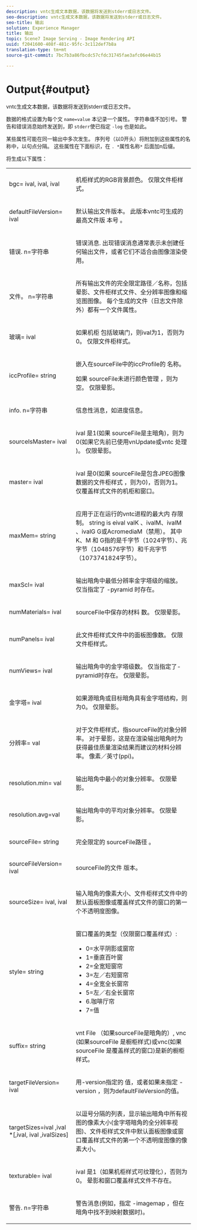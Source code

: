 ```yaml
---
description: vntc生成文本数据，该数据将发送到stderr或日志文件。
seo-description: vntc生成文本数据，该数据将发送到stderr或日志文件。
seo-title: 输出
solution: Experience Manager
title: 输出
topic: Scene7 Image Serving - Image Rendering API
uuid: f2041600-408f-481c-95fc-3c112def7b8a
translation-type: tm+mt
source-git-commit: 7bc7b3a86fbcdc57cfdc31745fae3afc06e44b15

---
```



# Output{#output}

vntc生成文本数据，该数据将发送到stderr或日志文件。

数据的格式设置为每个文 `name=value` 本记录一个属性。 字符串值不加引号。 警告和错误消息始终发送到，即 `stderr`使已指定 `-log` 也是如此。

某些属性可能在同一输出中多次发生。 序列号（以0开头）将附加到这些属性的名称中，以句点分隔。 这些属性在下面标识，在 `. *`属性名称`*` 后面加n后缀。

将生成以下属性：

<table id="simpletable_32AAA1A2DDB04BC6B86885E6223BF609"> 
 <tr class="strow"> 
  <td class="stentry"> <p><span class="codeph">bgc=<span class="varname"> ival</span>,<span class="varname"> ival</span>,<span class="varname"> ival</span></span> </p> </td> 
  <td class="stentry"> <p>机柜样式的RGB背景颜色。 仅限文件柜样式。 </p></td> 
 </tr> 
 <tr class="strow"> 
  <td class="stentry"> <p><span class="codeph">defaultFileVersion=<span class="varname"> ival</span></span> </p></td> 
  <td class="stentry"> <p>默认输出文件版本。 此版本vntc可生成的最高文件版 <span class="filepath"> 本号</span> 。 </p></td> 
 </tr> 
 <tr class="strow"> 
  <td class="stentry"> <p><span class="codeph">错误.<span class="varname"> n</span>=字符串<span class="varname"></span></span> </p></td> 
  <td class="stentry"> <p>错误消息. 出现错误消息通常表示未创建任何输出文件，或者它们不适合由图像渲染使用。 </p></td> 
 </tr> 
 <tr class="strow"> 
  <td class="stentry"> <p><span class="codeph">文件。<span class="varname"> n</span>=字符串<span class="varname"></span></span> </p></td> 
  <td class="stentry"> <p>所有输出文件的完全限定路径／名称，包括晕影、文件柜样式文件、全分辨率图像和缩览图图像。 每个生成的文件（日志文件除外）都有一个文件属性。 </p></td> 
 </tr> 
 <tr class="strow"> 
  <td class="stentry"> <p><span class="codeph">玻璃=<span class="varname"> ival</span></span> </p></td> 
  <td class="stentry"> <p><span class="varname"> 如果机柜</span> 包括玻璃门，则ival为1，否则为0。 仅限文件柜样式。 </p></td> 
 </tr> 
 <tr class="strow"> 
  <td class="stentry"> <p><span class="codeph">iccProfile=<span class="varname"> string</span></span> </p></td> 
  <td class="stentry"> <p>嵌入在sourceFile中的iccProfile的 <span class="varname"> 名称</span>。 </p> <p>如果 <span class="varname"> sourceFile未进行颜色管理</span> ，则为空。 仅限晕影。 </p></td> 
 </tr> 
 <tr class="strow"> 
  <td class="stentry"> <p><span class="codeph">info.<span class="varname"> n</span>=字符串<span class="varname"></span></span> </p></td> 
  <td class="stentry"> <p>信息性消息，如进度信息。 </p></td> 
 </tr> 
 <tr class="strow"> 
  <td class="stentry"> <p><span class="codeph">sourceIsMaster=<span class="varname"> ival</span></span> </p></td> 
  <td class="stentry"> <p><span class="varname"> ival</span> 是1(如果 <span class="varname"> sourceFile是主暗角)，则为0(如果它先前已使用vnUpdate或vntc</span> 处理 <span class="filepath"> )</span><span class="filepath"></span>。 仅限晕影。 </p></td> 
 </tr> 
 <tr class="strow"> 
  <td class="stentry"> <p><span class="codeph">master=<span class="varname"> ival</span></span> </p></td> 
  <td class="stentry"> <p><span class="varname"> ival</span> 是0(如果 <span class="varname"> sourceFile是包含JPEG图像数据的文件柜样式</span> ，则为0)，否则为1。 仅覆盖样式文件的机柜和窗口。 </p></td> 
 </tr> 
 <tr class="strow"> 
  <td class="stentry"> <p><span class="codeph">maxMem=<span class="varname"> string</span></span> </p></td> 
  <td class="stentry"> <p>应用于正在运行的vntc进程的最大内 <span class="filepath"> 存限</span> 制。 <span class="varname"> string</span> is eival <span class="varname"></span>valK <span class="varname"> 、ivalM</span>、ivalM <span class="varname"></span><span class="varname"></span><span class="codeph"></span> 、ivalG G或AcromediaM（禁用）。 其中 <span class="varname"> K</span>、M <span class="varname"> 和</span><span class="varname"></span> G指的是千字节（1024字节）、兆字节（1048576字节）和千兆字节（1073741824字节）。 </p></td> 
 </tr> 
 <tr class="strow"> 
  <td class="stentry"> <p><span class="codeph">maxScl=<span class="varname"> ival</span></span> </p></td> 
  <td class="stentry"> <p>输出暗角中最低分辨率金字塔级的缩放。 仅当指定了 <span class="codeph"> -pyramid</span> 时存在。 </p></td> 
 </tr> 
 <tr class="strow"> 
  <td class="stentry"> <p><span class="codeph">numMaterials=<span class="varname"> ival</span></span> </p></td> 
  <td class="stentry"> <p>sourceFile中保存的材料 <span class="varname"> 数</span>。 仅限晕影。 </p></td> 
 </tr> 
 <tr class="strow"> 
  <td class="stentry"> <p><span class="codeph">numPanels=<span class="codeph"> ival</span></span> </p></td> 
  <td class="stentry"> <p>此文件柜样式文件中的面板图像数。 仅限文件柜样式。 </p></td> 
 </tr> 
 <tr class="strow"> 
  <td class="stentry"> <p><span class="codeph">numViews=<span class="codeph"> ival</span></span> </p></td> 
  <td class="stentry"> <p>输出暗角中的金字塔级数。 仅当指定了-pyramid时存在。 仅限晕影。 </p></td> 
 </tr> 
 <tr class="strow"> 
  <td class="stentry"> <p><span class="codeph">金字塔=<span class="varname"> ival</span></span> </p></td> 
  <td class="stentry"> <p>如果源暗角或目标暗角具有金字塔结构，则为0。 仅限晕影。 </p></td> 
 </tr> 
 <tr class="strow"> 
  <td class="stentry"> <p><span class="codeph">分辨率=<span class="varname"> val</span></span> </p></td> 
  <td class="stentry"> <p>对于文件柜样式，指sourceFile的对象分辨<span class="varname"> 率</span>。 对于晕影，这是在渲染输出暗角时为获得最佳质量渲染结果而建议的材料分辨率。 像素／英寸(ppi)。 </p></td> 
 </tr> 
 <tr class="strow"> 
  <td class="stentry"> <p><span class="codeph">resolution.min=<span class="varname"> val</span></span> </p></td> 
  <td class="stentry"> <p>输出暗角中最小的对象分辨率。 仅限晕影。 </p></td> 
 </tr> 
 <tr class="strow"> 
  <td class="stentry"> <p><span class="codeph">resolution.avg=val<span class="varname"></span></span> </p></td> 
  <td class="stentry"> <p>输出暗角中的平均对象分辨率。 仅限晕影。 </p></td> 
 </tr> 
 <tr class="strow"> 
  <td class="stentry"> <p><span class="codeph">sourceFile=<span class="varname"> string</span></span> </p></td> 
  <td class="stentry"> <p>完全限定的 <span class="varname"> sourceFile路径</span> 。 </p></td> 
 </tr> 
 <tr class="strow"> 
  <td class="stentry"> <p><span class="codeph">sourceFileVersion=<span class="varname"> ival</span></span> </p></td> 
  <td class="stentry"> <p>sourceFile的文件 <span class="varname"> 版本</span>。 </p></td> 
 </tr> 
 <tr class="strow"> 
  <td class="stentry"> <p><span class="codeph">sourceSize=<span class="varname"> ival</span>,<span class="varname"> ival</span></span> </p></td> 
  <td class="stentry"> <p>输入暗角的像素大小、文件柜样式文件中的默认面板图像或覆盖样式文件的窗口的第一个不透明度图像。 </p></td> 
 </tr> 
 <tr class="strow"> 
  <td class="stentry"> <p><span class="codeph">style=<span class="varname"> string</span></span> </p></td> 
  <td class="stentry"> <p>窗口覆盖的类型（仅限窗口覆盖样式）: </p> <p> 
    <ul id="ul_51AECE556B8B40109FFAD2B315D0695C"> 
     <li id="li_3D3B9211C7AF4810883AE815BEBD4228">0=水平阴影或窗帘 </li> 
     <li id="li_DE88052467D64ECDAEB29264FC3904E4">1=垂直百叶窗 </li> 
     <li id="li_6F976CABF7244B20A471391A685ED05F"> 2=全宽短窗帘 </li> 
     <li id="li_E8D2B0B9189F4BDBB70E145E9196C1CD">3=左／右短窗帘 </li> 
     <li id="li_026F043A50D34C8AB850D9832F375DB7"> 4=全宽全长窗帘 </li> 
     <li id="li_283A2E5BFF75461B8F697FFF0796361F"> 5=左／右全长窗帘 </li> 
     <li id="li_E175BA9EAE1F46B89109F4892FF54656"> 6.咖啡厅帘 </li> 
     <li id="li_79D2F7F68C4746F3B6742EFECD01BDD9"> 7=值 </li> 
    </ul> </p> </td> 
 </tr> 
 <tr class="strow"> 
  <td class="stentry"> <p><span class="codeph">suffix=<span class="varname"> string</span></span> </p></td> 
  <td class="stentry"> <p><span class="codeph"> vnt</span> File <span class="varname"> （如果sourceFile是暗角的）,</span> vnc <span class="codeph"> (如果sourceFile</span> 是橱柜样式)或vnc(如果sourceFile <span class="varname"></span><span class="codeph"></span><span class="varname"></span> 是覆盖样式的窗口)是新的橱柜样式。 </p></td> 
 </tr> 
 <tr class="strow"> 
  <td class="stentry"> <p><span class="codeph">targetFileVersion=<span class="varname"> ival</span></span> </p></td> 
  <td class="stentry"> <p>用-version指定的 <span class="codeph"> 值</span>，或者如果未指定<span class="codeph"> -version</span><span class="codeph"></span> ，则为defaultFileVersion的值。 </p></td> 
 </tr> 
 <tr class="strow"> 
  <td class="stentry"> <p><span class="codeph">targetSizes=ival<span class="varname"> ,</span>ival<span class="varname"> *[,ival</span>, ival<span class="varname"> ,</span><span class="varname"></span>ivalSizes]</span> </p></td> 
  <td class="stentry"> <p>以逗号分隔的列表，显示输出暗角中所有视图的像素大小(金字塔暗角的全分辨率视图)、文件柜样式文件中默认面板图像或窗口覆盖样式文件的第一个不透明度图像的像素大小。 </p> </td> 
 </tr> 
 <tr class="strow"> 
  <td class="stentry"> <p><span class="codeph">texturable=<span class="varname"> ival</span></span> </p></td> 
  <td class="stentry"> <p><span class="varname"> ival</span> 是1（如果机柜样式可纹理化），否则为0。 晕影和窗口覆盖样式文件不存在。 </p></td> 
 </tr> 
 <tr class="strow"> 
  <td class="stentry"> <p><span class="codeph">警告.<span class="varname"> n</span>=字符串<span class="varname"></span></span> </p></td> 
  <td class="stentry"> <p>警告消息(例如，指定 <span class="codeph"> -imagemap</span> ，但在暗角中找不到映射数据时)。 </p></td> 
 </tr> 
</table>

